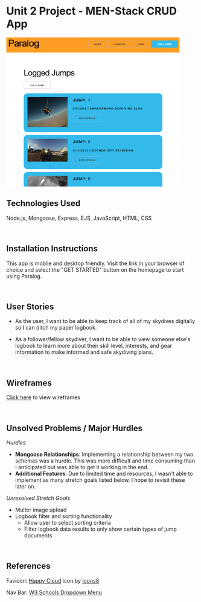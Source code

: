 # Unit 2 Project - MEN-Stack CRUD App 

<img src="public/assets/app-preview.png">

## Technologies Used

Node.js, Mongoose, Express, EJS, JavaScript, HTML, CSS 

<br>

## Installation Instructions 

This app is mobile and desktop friendly. Visit the link in your browser of choice and select the "GET STARTED" button on the homepage to start using Paralog. 

<br>

## User Stories

- As the user, I want to be able to keep track of all of my skydives digitally so I can ditch my paper logbook.

- As a follower/fellow skydiver, I want to be able to view someone else's logbook to learn more about their skill level, interests, and gear information to make informed and safe skydiving plans. 

<br>

## Wireframes 

[Click here](https://docs.google.com/presentation/d/1XLfIjMnV5lRC3Ot7cs6q0MmpkkFfBvJ5KLTu5-WMzts/edit?usp=sharing) to view wireframes

<br>

## Unsolved Problems / Major Hurdles

*Hurdles*
- **Mongoose Relationships**: Implementing a relationship between my two schemas was a hurdle. This was more difficult and time consuming than I anticipated but was able to get it working in the end. 
- **Additional Features**: Due to limited time and resources, I wasn't able to implement as many stretch goals listed below. I hope to revisit these later on. 

*Unresolved Stretch Goals* 
- Multer image upload 
- Logbook filter and sorting functionality 
    - Allow user to select sorting criteria 
    - Filter logbook data results to only show certain types of jump documents 

<br>


## References 
Favicon: 
<a target="_blank" href="https://icons8.com/icon/69331/happy-cloud">Happy Cloud</a> icon by <a target="_blank" href="https://icons8.com">Icons8</a>

Nav Bar: <a target="_blank" href="https://www.w3schools.com/howto/howto_css_dropdown_navbar.asp">W3 Schools Dropdown Menu</a>